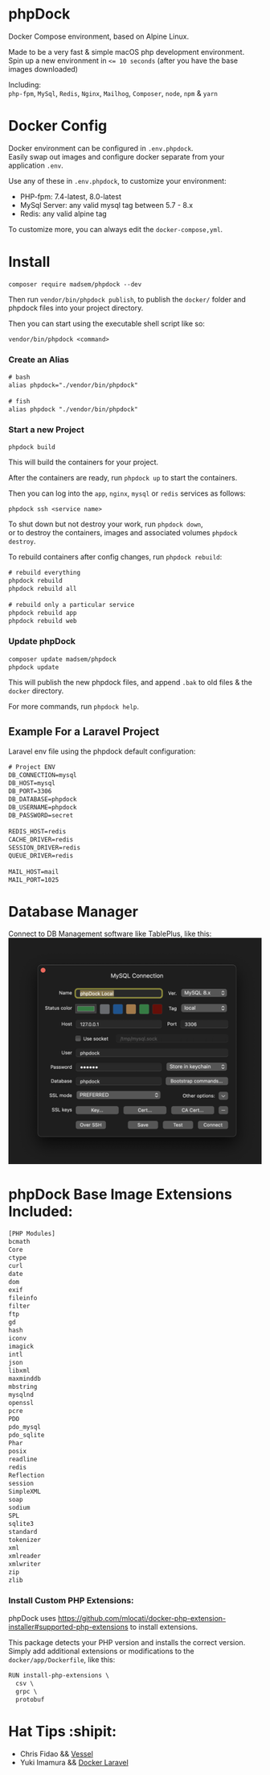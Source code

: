 # phpDock

Docker Compose environment, based on Alpine Linux.  

Made to be a very fast & simple macOS php development environment.  
Spin up a new environment in `<= 10 seconds`  (after you have the base images downloaded)

Including:  
`php-fpm`, `MySql`, `Redis`, `Nginx`, `Mailhog`, `Composer`, `node`, `npm` & `yarn`


# Docker Config

Docker environment can be configured in `.env.phpdock`.  
Easily swap out images and configure docker separate from your application `.env`.

Use any of these in `.env.phpdock`, to customize your environment:
- PHP-fpm: 7.4-latest, 8.0-latest
- MySql Server: any valid mysql tag between 5.7 - 8.x
- Redis: any valid alpine tag

To customize more, you can always edit the `docker-compose,yml`.

# Install
```shell
composer require madsem/phpdock --dev
```
Then run `vendor/bin/phpdock publish`, to publish the `docker/` folder and phpdock files into your project directory.

Then you can start using the executable shell script like so:
```
vendor/bin/phpdock <command>
```

### Create an Alias
```shell
# bash
alias phpdock="./vendor/bin/phpdock"
 
# fish
alias phpdock "./vendor/bin/phpdock"
 ```

 ### Start a new Project
 ```shell
 phpdock build
 ```
 This will build the containers for your project.

 After the containers are ready, run `phpdock up` to start the containers.

 Then you can log into the `app`, `nginx`, `mysql` or `redis` services as follows:
 ```shell
 phpdock ssh <service name>
 ```

To shut down but not destroy your work, run `phpdock down`,  
or to destroy the containers, images and associated volumes `phpdock destroy`.

To rebuild containers after config changes, run `phpdock rebuild`:
```shell
# rebuild everything
phpdock rebuild
phpdock rebuild all

# rebuild only a particular service
phpdock rebuild app
phpdock rebuild web
```

### Update phpDock
```shell
composer update madsem/phpdock
phpdock update
```
This will publish the new phpdock files, and append `.bak` to old files & the `docker` directory.

For more commands, run `phpdock help`.

## Example For a Laravel Project
Laravel env file using the phpdock default configuration:
```env
# Project ENV
DB_CONNECTION=mysql
DB_HOST=mysql
DB_PORT=3306
DB_DATABASE=phpdock
DB_USERNAME=phpdock
DB_PASSWORD=secret

REDIS_HOST=redis
CACHE_DRIVER=redis
SESSION_DRIVER=redis
QUEUE_DRIVER=redis

MAIL_HOST=mail
MAIL_PORT=1025
```


# Database Manager
Connect to DB Management software like TablePlus, like this:  
![table plus config](/docs/tableplus.png)


# phpDock Base Image Extensions Included:
```shell
[PHP Modules]
bcmath
Core
ctype
curl
date
dom
exif
fileinfo
filter
ftp
gd
hash
iconv
imagick
intl
json
libxml
maxminddb
mbstring
mysqlnd
openssl
pcre
PDO
pdo_mysql
pdo_sqlite
Phar
posix
readline
redis
Reflection
session
SimpleXML
soap
sodium
SPL
sqlite3
standard
tokenizer
xml
xmlreader
xmlwriter
zip
zlib
```

### Install Custom PHP Extensions:
phpDock uses https://github.com/mlocati/docker-php-extension-installer#supported-php-extensions
to install extensions.

This package detects your PHP version and installs the correct version.
Simply add additional extensions or modifications to the `docker/app/Dockerfile`, like this:
```shell
RUN install-php-extensions \
  csv \
  grpc \
  protobuf
```


# Hat Tips :shipit:	
- Chris Fidao && [Vessel](https://github.com/shipping-docker/vessel)
- Yuki Imamura && [Docker Laravel](https://github.com/ucan-lab/docker-laravel)